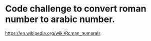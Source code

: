 # Code challenge to convert roman number to arabic number.
https://en.wikipedia.org/wiki/Roman_numerals
